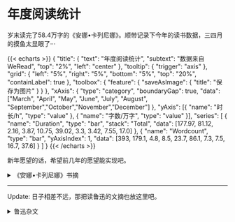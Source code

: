 # 年度阅读统计



<!--more-->


岁末读完了58.4万字的《安娜•卡列尼娜》。顺带记录下今年的读书数据，三四月的摸鱼太显眼了···


{{< echarts >}}
{
    "title": {
    "text": "年度阅读统计",
    "subtext": "数据来自WeRead",
    "top": "2%",
    "left": "center"
  },
  "tooltip": {
    "trigger": "axis"
  },
  "grid": {
    "left": "5%",
    "right": "5%",
    "bottom": "5%",
    "top": "20%",
    "containLabel": true
  },
  "toolbox": {
    "feature": {
      "saveAsImage": {
        "title": "保存为图片"
      }
    }
  },
  "xAxis": {
    "type": "category",
    "boundaryGap": true,
    "data": ["March", "April", "May", "June", "July", "August", "September","October","November","December"]
  },
  "yAxis": [{
            "name": "时长/h",
            "type": "value"
        }, {
            "name": "字数/万字",
            "type": "value"
        }],
  "series": [
    {
      "name": "Duration",
      "type": "bar",
      "stack": "Total",
      "data": [177.97, 81.12, 2.16, 3.87, 10.75, 39.02, 3.3, 3.42, 7.55, 17.0]
    },
    {
      "name": "Wordcount",
      "type": "bar",
      "yAxisIndex": 1,
      "data": [393, 179.1, 4.8, 8.5, 23.7, 86.1, 7.3, 7.5, 16.7, 37.6]
    }
  ]
}
{{< /echarts >}}

新年愿望的话，希望前几年的愿望能实现吧。


<details>
<summary>《安娜•卡列尼娜》书摘</summary>

#### 第1章 译者导读

直到晚年，托尔斯泰还对高尔基说：“少数人需要一个上帝，因为他们除了上帝以外什么东西都有了；多数人也需要一个上帝，因为他们什么东西都没有。”

#### 第3章

现在他不再爱她了，这一层他并不后悔。他后悔的是没有把那件事瞒过妻子。

他甚至认为，她已经年老色衰，失去风姿，毫无魅力，纯粹成了个贤妻良母，理应对他宽宏大量，不计较什么。谁知正好相反。

奥勃朗斯基订阅的是一张自由主义的报纸——不是极端自由主义，而是多数人赞成的那种自由主义。说实话，他对科学、艺术、政治都不感兴趣，但却始终支持大多数人和他们的报纸对各种问题的观点，而且只有当大多数人改变观点时，他才改变观点，或者说得更确切些，不是他改变了观点，而是观点本身在他头脑里不知不觉地起了变化。

由于进出上流社会，再加上成年人思想活跃，他需要有政治观点，就像需要帽子一样。至于他选中自由派，而不像他周围许多人那样信奉保守派，那并不是因为他觉得自由主义比保守主义更有道理，而是因为自由主义更适合他的生活。

#### 第4章

“可见她还是爱我的孩子的，”他注意到孩子哭时她脸色的变化，心里想，“她爱我的孩子，又怎么能恨我呢？”

#### 第5章

不过他们也像一般行业不同的朋友那样，对对方的工作，口头上也会谈论并表示赞成，心底里却总是鄙薄的。他们各人都以为自己所过的是唯一正确的生活，而别人却在虚度年华。

#### 第9章

那种恋爱是不会有什么悲剧的。‘多谢您使我得到了满足，再见！’……这就是全部悲剧。

公爵夫人笑的是，这个可怜的孩子一定以为她自己此刻所想的事是多么重大，多么意义深远。

#### 第10章

有些人一遇到一个在某方面幸运的情敌，就立刻抹煞他的一切优点，只看到他身上的缺点；但有些人正好相反，他们最希望在这幸运的情敌身上发现胜过自己的地方，并且忍住揪心的剧痛，一味找寻对方的长处。

#### 第11章

他不知道他对待吉娣的这种行为有一个特殊的叫法，叫作“不想结婚而勾引姑娘”，而这种行为正是像他那样的翩翩少年所常犯的罪孽。

#### 第13章

“嘿！您现在的年华真太宝贵了，”安娜继续说，“我清清楚楚地记得，那好比弥漫在瑞士群山中的蔚蓝色雾霭。这种蔚蓝色雾霭笼罩着童年即将结束时那个幸福年代的一切，过了这快乐幸福的阶段，路就越来越窄了，踏上这段道路真叫人又惊又喜，尽管它看来还是光明美好的……谁不是这条路上的过来人哪！”

#### 第15章

虽然她的模样好像一只蝴蝶在草丛中被缠住，正准备展开彩虹般的翅膀飞走，她的心却被可怕的绝望刺痛了。 

而在伏伦斯基一向都很泰然自若的脸上，她看到了那种使她惊奇的困惑和顺从的表情，就像一条伶俐的狗做了错事一样。 

列文想起，当尼古拉笃信上帝，坚持斋戒，常做礼拜，过修士生活的时候，当他求助于宗教来抑制他的情欲的时候，谁也没有鼓励他，大家还要嘲笑他，包括他列文在内。大家取笑他，叫他挪亚[22]，叫他修士，可是后来他变得放荡了，谁也不帮助他，大家都怀着恐惧和嫌恶的心情回避他。

#### 第16章

他决定从此以后不再幻想结婚会给他带来什么特殊幸福，因此也就不再蔑视现在的生活。

书房被端进来的蜡烛照亮了。一件件熟识的东西都呈现在眼前：鹿角，书架，烟囱早就需要修理的壁炉，壁炉上面的镜子，父亲坐惯的那张沙发，大桌子，桌子上摆着的那本打开的书，破烟灰碟，一本有他的字迹的本子。他看到这一切，对刚才路上所构思的新生活是否能实现，刹那间产生了怀疑。这一切生活陈迹仿佛抓住了他，对他说：“不行，你躲不开我们，你也不可能变成另一种样子，你将同以前一样：老是怀疑，永远对自己不满，徒劳无功地试图改革，堕落，永远期待不可能到手的幸福。”

#### 第18章

但她明白，这片刻的谈话使他们可怕地接近了。这使她感到害怕，也使她觉得幸福。

儿子也像丈夫一样，在安娜心里引起一种近乎扫兴的感觉。她在想象中把他看得比实际上更好。但她不得不回到现实中来欣赏他的本来面目。

#### 第19章

但很快就像两脚伸进一双旧拖鞋那样，又回到原来那个轻松愉快的世界里了。 

#### 第21章

眼泪就像一种必不可少的润滑剂，少了它，姐妹俩谈心的机器就不能顺利运转。哭过一场之后，姐妹俩谈的已不是她们的心事，而是别的事，她们也互相谅解了。吉娣明白，她在气头上说的关于丈夫变心和委屈的话，深深地刺痛了可怜的姐姐的心，但姐姐原谅了她。陶丽呢，也弄明白了一切她想知道的事；她明确了她猜得对，吉娣的悲伤，无可慰藉的悲伤，就在于列文向她求婚，她拒绝了他，而伏伦斯基却欺骗了她，如今她准备去爱列文，恨伏伦斯基。这些话吉娣一句也没有说出来，她只谈了她的心情。 

#### 第22章

谁也不满足于自己的财富，可谁都满足于自己的智慧。

“谁坚持这种作风，谁准要倒霉。我知道幸福的婚姻都是建立在理性上面的。”“是的，不过建立在理性上的婚姻的幸福，一旦遇到原来被克制的热情爆发，就会烟消云散了。”伏伦斯基说。“不过，我们所谓建立在理性上的婚姻，是指双方都不再放荡了。这就像猩红热一样，要害过一次才能免疫。”“那么，恋爱跟牛痘一样，也可以搞人工接种啰？”

#### 第23章

他现在的感受就像一个人正平静地走在一座横跨深渊的桥上，忽然发现桥断了，下面是万丈深渊。这深渊就是生活本身，而桥则是卡列宁所过的那种脱离实际的生活。他第一次想到他妻子可能爱上别人，不禁大吃一惊。 

一想到她可以而且应该有她自己的独立生活，他害怕极了，连忙把这种思想驱除掉。这也就是他所害怕正视的深渊。在思想感情上替别人设身处地着想，这对卡列宁来说是一种不习惯的精神活动。他认为这种精神活动是一种有害的危险的胡思乱想。“最糟糕的是，”他想，“正当我的事业快要成功（他想到他刚提出的计划），特别需要安静和精力的时候，这种无聊的烦恼竟落到了我的身上。怎么办呢？我可不是那种一遇到麻烦和变动就没有勇气去正视的人。”“我要考虑一下，加以解决，把它抛开。”他大声说。“她的感情，她心里曾经产生和可能产生什么念头，不关我的事。这是她的良心问题，属于宗教的范畴。”他自言自语，估摸着新出现的局面可以归结为什么性质的问题，聊以自慰。

#### 第24章

她睁着眼睛，一动不动地躺了好一阵。她觉得简直可以在黑暗中看见自己眼睛的光芒。

她觉得自己罪孽深重，除了低首下心，请求饶恕，没有别的办法。如今在她的生活中，除了他以外没有别的人，因此她只能向他要求饶恕。她望着他，深痛地感到屈辱，什么话也说不出来。他呢，觉得自己好像一名凶手，面对着一具被他夺去生命的尸体。这被夺去生命的尸体就是他们的爱情，他们初期的爱情。一想到为了达到这个目的而付出羞愧难当的代价，她心里不由得感到又可怕，又可憎。她这种精神上一丝不挂的羞愧感，也传染给了他。然而，不管凶手面对着尸体是多么魂飞魄散，他还是得把这尸体切成碎块，掩蔽起来，还是得享用凶手通过谋杀所获得的东西。

#### 第29章

这是他近来常常感觉到的。只要这孩子在场，伏伦斯基和安娜就会像航海者那样，从罗盘上发现他们高速航行的方向远离正确的航线，但又没有力量刹车，因此一分钟比一分钟更偏离方向，但要自己承认误入歧途，那就等于承认毁灭。

#### 第31章

“你不愿向我坦白，”他仿佛在心里这么对她说，“这样对你更糟。如今即使你来求我，我也不愿对你说心里话，这样对你更糟！”他在心里说，好像一个人想去救火，但花了很大力气，却没有救成，因而大为恼怒地说：“那就让你去烧吧！烧个干净吧！”

#### 第32章

在和妻子一起度过的八年幸福生活中，看到别人不贞的妻子和受骗的丈夫，卡列宁不知多少次对自己说：“这叫人怎么容忍哪？为什么不结束这种可耻的局面？”可是现在，当灾难落到他自己头上的时候，他不仅不考虑怎样结束这种局面，甚至根本不愿意正视它，因为这件事实在太可怕，太不体面了。

#### 第33章

谢尔巴茨基一家去疗养的那个德国小温泉，也像一切有人群聚集的地方那样，照例可以看到一种可以说是社会的结晶现象。在那里，每个社会成员都被安排在一定的位置。正如一滴水遇到严寒会变成雪花那样，每个人一来到温泉，就会被安排到一定的位置。

#### 第37章

吉娣同华仑加和解了。自从父亲回来以后，吉娣觉得整个世界都变了。她不放弃她所学到的一切，但明白她想照她的愿望生活，那只是自我欺骗。她仿佛猛醒过来，觉得要不装假，不说假话，维持她理想的精神境界，那是多么困难哪。她感觉到，她所生活的世界充满悲伤、疾病和垂死的人，又是多么叫人难堪。她为了爱这个世界而做的努力，确实使她很痛苦。

#### 第38章

虽然他同他们一起劳动时，对他们的力气、温顺和公正感到钦佩，但当共同的事业需要其他品德时，他又会对他们的粗心、疏懒、酗酒和撒谎感到恼火。要是有人问列文爱不爱老百姓，他一定不知道该怎样回答。他对老百姓也像对其他一切人那样，又爱又不爱。

#### 第41章

奥勃朗斯基也同一切变心的丈夫一样，特别关心妻子生活上的舒适，亲自察看房子，做了他认为必要的安排。

不过，虽然常常担心孩子们生病，有的孩子真的病了，有的孩子爱发脾气，这些都使做母亲的十分苦恼，然而孩子们如今也都开始以微小的快乐来补偿她的苦难了。这种快乐是那么微小，就像沙里的金子一样。在她不愉快的时刻，她只看到苦难，只看到沙子；但在心情愉快的时刻，她却只看到快乐，只看到金子。 

#### 第43章

上帝赐与光阴，上帝赐与力量。光阴和力量又都贡献给劳动，劳动本身就是奖赏。可是为谁去劳动？劳动会产生什么果实？这些事都无足轻重，微不足道。 

他的感觉就像拔掉一只痛了很久的蛀牙，在经受了可怕的痛楚以后，仿佛从牙床上拔掉一样比脑袋还大的东西，他忽然发觉那长期妨碍他生活并且支配他全部注意力的东西不再存在。他又可以照旧生活，思索和关心牙齿以外的事情了。这样的幸福他简直无法相信。

#### 第44章

作了这个决定以后，为了证实它的正确，卡列宁想出一个重要理由。“只有按照这个决定办，才符合宗教教义。”他对自己说。“只有按照这个决定办，我才没有抛弃犯罪的妻子，并且给她以悔改的机会，甚至——不管这在我是多么痛苦——贡献我的一份力量来使她悔改并挽救她。”虽然卡列宁明明知道，他不可能在道德上影响妻子，一切促使她悔改的企图，除了虚伪以外，不会有什么结果；虽然他经历了痛苦的时刻，却从来没有想到从宗教中去寻找指导。

#### 第46章

他们不知道，八年来他窒息了我的生命，窒息了我身上一切有生气的东西，他从来没有想到我是一个需要爱情生活的女人。他们不知道，他时时刻刻都在侮辱我，自己还扬扬得意。难道我没有尽力，尽我所有的力量，去找寻生活的意义吗？难道我没有尽力爱过他吗？当我没有办法爱他时，难道我没有尽力爱过儿子吗？可是后来我明白了，我不能再欺骗自己，我是一个活人，我没有罪，上帝把我造成这样一个人，我需要恋爱，我需要生活。现在怎么样呢？要是他把我杀了，要是他把他杀了，我都可以忍受，我都可以原谅，可是不，他……

他知道这样生活下去，除了谎言和欺骗之外，不会有别的结果；可是他要继续折磨我。我知道他，知道他在谎言里生活得很不错，可以说是如鱼得水，优游自在。不，我不让他这样优游自在，我要冲破他这张想束缚我手脚的谎言的罗网。该怎样就怎样吧！不论什么总比谎言和欺骗好！

她觉得不论怎样努力，她都不能使自己变得坚强些。她永远得不到恋爱的自由，却从此要成为一个有罪的妻子，时刻提心吊胆，唯恐自己的罪行被揭露，让人家看到她为了同一个无法跟她共同生活的独立不羁的陌生男人发生可耻关系而欺骗丈夫。

#### 第47章

凡是碰到个人私事繁杂琐碎的人，总以为只有他才会遇到这种繁杂琐碎和难以处理的麻烦事，根本没想到别人的私事也是如此。

伏伦斯基的生活特别幸福，因为他有一套原则，明确规定什么事该做，什么事不该做。这套原则包括的范围虽然有限，却是不容怀疑的。伏伦斯基从不越出这个范围，遇到他该做的事，他从来不犹豫不决。这套原则明确规定：欠职业赌棍的赌债必须还清，但欠裁缝的工钱可以不付；对男人不能撒谎，但对女人可以瞎说；不可以欺骗人家，但可以欺骗丈夫；不能饶恕人家的侮辱，但可以侮辱人家，等等。这种规则也许是不合理的，不正确的，但它们是不容怀疑的。伏伦斯基遵守这些原则，感到心安理得，可以在人前昂首阔步。

#### 第48章

正像谁说过的那样，你只要了解一个你所爱的妻子，你就比认识几千个女人更了解女人。

#### 第50章

列文躺在草堆上过的一夜，并不是虚度的。他经营的农业使他产生反感，已经引不起他丝毫的兴致了。尽管是丰收的年景，但像今年这样遇到这么多挫折，他同农民之间发生这么多争执，那是从来没有过的，至少他觉得从来没有过。发生这些挫折和争执的原因，现在他完全明白了。他在工作中所尝到的乐趣，他通过劳动同农民的接近，他对他们、对他们生活的羡慕，他想过那种生活的愿望——这种愿望那天夜里对他已经不是梦想，而是计划，实行这个计划的详细办法他都考虑过了——这一切都大大改变了他对自己所经营的农业的看法，使他再也没有原来那样的兴致了。而且，他也不能不看到作为这个事业的基础的他同劳动者之间的不愉快关系。一群像巴瓦一样的良种母牛，全部耕过的肥沃土地，九块用灌木围住的平坦耕地，九十亩施过基肥的田地，几架条播机，等等——这一切都很优越，如果这些活是他自己或者他和同情他的人一起干的。可是现在他清楚地看到（他正在写一部有关农业的书，说明农业的主要因素是劳动者，这对他是很有帮助的），他所经营的农业只是一场他同劳动者之间的残酷而顽强的斗争，在这场斗争中，一方面，他那方面，自始至终要求努力把农活做得尽善尽美，而另外那方面，则是一切听其自然。在这场斗争中他还看到，他这方面是竭尽努力，而那一方面却是毫不出力，甚至毫无要求，结果工作做得对谁都没有好处，只白白糟蹋了很好的农具、很好的牲口和土地。最糟糕的是，不仅完全浪费了花在这方面的精力，而且现在，当他明白了这工作的意义以后，他不能不感觉到，他花费这些精力的目的也是毫无价值的。说实在的，他们之间在斗些什么呢？他竭力争取每一个小钱（他不得不争取，因为只要稍稍放松，他就没有足够的钱来偿付劳动者的工资），他们却坚持工作要轻松愉快，也就是像他们所习惯的那样。从他的利益出发，每个劳动者应该尽量多干活，应该经常留心，不要损坏播种机、马拉耙、打谷机，应该经常想到他在干什么；可是劳动者却希望工作尽可能轻松愉快些，多休息休息，尤其要紧的是要无忧无虑，不动脑筋。今年夏天，列文到处看到这样的情景。他挑定了长满野草和艾蒿的坏田，叫人在那里割苜蓿做干草，可他们总是割那些留种的好苜蓿田，借口是管家叫他们割的，还安慰他说，干草一定很出色，但他知道，他们这样做只是由于这些田割起来省力些。他派了一架翻草机去翻草，可是没有翻动几排草就坏了，因为农民坐在驭座上，看着巨大的机翼在头上挥动，觉得气闷，没有管好。他们对他说：“老爷，您不用操心，婆娘们马上就会把它翻好的。”几架犁都损坏不能用了，因为农民在掉头的时候，根本没有想到要把犁头升起来。这样既折磨马匹，又毁坏田地，可是他们还叫列文不用担心。马随意闯进小麦田，因为没有一个农民愿意当守夜人。农民们违反列文的吩咐，还是轮流值夜，结果凡卡在白天干了一天活以后，在值夜时睡着了。他表示悔恨说：“随您怎么处分好了。”三头最好的小牛胀死了，因为把它们放到再生的苜蓿田里，又不给它们水喝。他们还怎么也不相信，小牛是吃苜蓿吃得太多胀死的，还说什么有个邻居三天之内就倒毙了一百十二头牲口。这种种事故的发生，并非因为有谁对列文或者他的农场怀恨在心；正好相反，他知道大家都很爱戴他，认为他这个老爷没有架子（这是最高的颂扬）。至于所以发生这样的事故，只因为他们希望干活轻松愉快，无忧无虑。他的利益，他们不但不关心，不理解，而且肯定同他们最公正的利益相对立。列文早就不满于自己对待农业的态度。他看到他的小船漏水，但他并没有去找寻漏洞，也许是故意欺骗自己吧。如今他不能再欺骗自己了。他所经营的农业，不仅不能吸引他，而且使他觉得厌恶。他再也干不下去了。

“我不能因为她不能成为她所爱的男人的妻子，就要求她做我的妻子。”他自言自语。这种想法使他对她变得冷淡和充满敌意了。“如今我同她说话不能不带责备的语气，看见她不能没有气，她也只会更加恨我，这是一定的。再说，在陶丽对我说了这番话以后，我怎么能再上她们家去呢？难道我能装作不知道她告诉我的情况吗？我去就要装得宽宏大量，原谅她，饶恕她。我要在她面前扮演一个饶恕她、把爱情恩赐给她的角色！陶丽为什么要对我说这番话呢？我要是在无意中看见她，一切就很自然，可是现在已经办不到了，办不到了！”

#### 第51章

嗯，就像米哈伊尔·彼得罗维奇那么办嘛，或者收成对分，或者租给农民；这样办是行的，可就是毁了国家的总财富。我的土地用农奴劳动可以收种子的九倍，可是用对分制只能收三倍。解放农奴把俄国给毁了！

#### 第52章

列文明白，他是无法找到这个人的生活同思想之间的联系的。他的议论会得出什么结论，他显然毫不在乎，他只要议论议论就行了。当他的议论不能自圆其说时，他就不高兴了。他不喜欢出现这样的局面，总是竭力避免，把话题引到别的有趣的事情上去。

#### 第55章

当时他认为自己没有得到幸福，但幸福在前头；现在呢，他觉得最幸福的日子已经过去了。她已经完全不像他最初看见她时那样诱人了。

他望着她，好像望着一朵摘下已久的凋谢的花，他很难看出它的美——当初他就是为了它的美把它摘下来，而因此也把它毁了的。他觉得那时他的爱情强烈得多，但只要他横下一条心，还是可以把这种感情从心里压下去的；现在呢，他觉得他对她并不那么爱了，但他知道，他同她的关系却是再也割不断了。

#### 第59章

吉娣的话似乎没有什么特别的地方，但对他来说，她的每个声音，她的嘴唇、眼睛和手的每个动作，都具有多少不可言喻的意义呀！这里有求饶，有信任，有柔情，羞怯而深切的柔情，有许诺，有希望，有对他的爱情——那种他不能不相信，并且使他幸福得喘不过气来的爱情。

“就算妇女作为少数例外可以担任这些职务，我认为您用‘权利’这个字眼也是不恰当的。还不如说‘义务’来得好。谁都能同意，担任陪审员、地方自治会议员、电报局职员的工作，我们觉得是尽一种义务。因此，说得恰当些，妇女是在寻求义务，而且完全是合法的。她们想协助男子共同劳动，这种愿望我们是不能不同情的。”

#### 第60章

“爱那些恨您的人……”陶丽怯生生地说。 
    卡列宁哼地冷笑了一声。这话他早就知道了，但不适用于他现在的处境。 
    “爱那些恨您的人，却不能爱您所恨的人。我打扰了您，请原谅，各人有各人说不完的苦恼！”

#### 第64章

他照例神气活现地扬起眉毛说，但立刻想到，不论他说什么话，就他的处境来说都是不可能神气的。这一点，他从培特西听了他最后一句话以后脸上露出的那种抑制着的嘲弄的奸笑里看出来了。 

#### 第65章

他在世人眼中的难堪处境，妻子对他的憎恨，以及那种神秘的暴力——它违反他的心意，支配他的生活，强迫他服从它的意志并使他改变对妻子的态度——这一切从来没有像现在这样清楚地呈现在他的眼前。他分明看到，整个社会和妻子对他都有所求，但他不明白所求的究竟是什么。

你也许不相信，我明明知道他是一个不多见的正派人，我抵不上他的一个小指头，可我还是恨他。我恨就恨他的宽宏大量。

#### 第66章

同意离婚，给她自由，他认为这就是剥夺成为他生活最后依恋的他心爱的孩子，同时也是剥夺她走正路的最后依据，使她彻底毁灭。他知道，要是她离了婚，她将同伏伦斯基结合，这种结合是非法的，犯罪的，因为照教会规矩，这样的女人当丈夫在世的时候是不能再结婚的。“要是她同他结合，过了一两年不是他把她抛弃，就是她同别的男人搞上关系。”卡列宁想。“我要是同意这种非法的离婚，我将成为促使她毁灭的罪人。”

等到这事办成功了，他将问问妻子和好朋友：“我同皇帝有什么差别？皇帝调动军队，谁也没有好处；可是我拆散夫妻，三人皆大欢喜……[71]或者说：我同皇帝有什么相同的地方？到那时……我会想出更妙的话来。”他笑嘻嘻地自言自语着。 

我们的爱情，要是还能更强烈些，就因为其中有些可怕的地方。

#### 第67章

吉娣知道列文在乡下有他心爱的事业。他知道她不仅不理解这事业，而且不想去理解。但这并不影响她认为这事业是很重要的。

列文对宗教的态度也像多数同时代人一样摇摆不定。他不信教，但也不能肯定这一切都是荒谬的。因此，他既不能相信他所做的事的意义，也不能像例行公事那样淡然处之。在这领圣餐的全部时间里，他因为做着他自己也不理解的事，做着如他内心所提示的虚伪不好的事而感到羞耻和不安。 

现在呢，他的一半才能都用来欺骗自己，另外一半为这种欺骗进行辩解。

#### 第68章

吉娣不仅使他相信她爱他，甚至解答了他的问题：她为什么爱他。她告诉他，她爱他是因为完全了解他，因为她知道他喜爱什么，因为他所喜爱的一切都是好的。

#### 第70章

事实上，伏伦斯基认为有“通情达理”看法的人并没有什么看法，他们只是像一般有教养的人对付从四面八方包围生活的复杂难解的问题那样，抱着彬彬有礼的态度，避免做任何暗示和提出不愉快的问题罢了。他们装出完全理解这种局面的神情，承认它，甚至赞成它，但认为解释这一切是不得体的，多余的。

回想到她对丈夫所犯的罪过，她产生了一种嫌恶的感觉，好像一个将要灭顶的人甩掉一个抱住他的人一样。那个人就这样淹死了。这样做当然是卑鄙的，但却是她唯一获救的办法。

人们往往把欲望的满足看成幸福。

#### 第73章

尽管列文自以为对家庭生活持有最正确的观点，但他也像一切男人那样，不知不觉把家庭生活纯粹看作爱情的享受，不应遇到任何阻碍，也不该受任何琐事的干扰。他认为他应该专心做他的工作，工作以后在爱情的幸福中得到休息。她应当被宠爱，此外再不能有别的要求了。

他明白了她不仅同他十分亲近，而且明白了他们两人之间的界线现在已分不清了。这一层，他是从刹那间出现的双重心理中懂得的。他先是很生气，但立刻又觉得他不能生她的气，因为她同他是两位一体，不能分成你我的。他最初一刹那的感觉就像一个人背后突然受到一记沉重的打击，但等到他怒气冲冲地回过身去，想找到仇人报复，却发现原来是他自己无意中打了自己一下，他不好对谁生气，只得默默地忍受疼痛，自己安慰自己。 

不过，要一个心怀不满的人不责怪别人，特别是最亲近的人，那是困难的。

#### 第74章

不等她说完话，他的脸上就现出垂死的人羡慕健康的人那种严厉责难的神色。 

#### 第75章

像列文这一类人可以对死的问题发表许多高论，但其实一无所知，因为他们害怕死，看到临死的人就束手无策。

#### 第76章

那天夜里，病人唤弟弟来准备同生命告别，因而在大家心里引起的死的感觉，现在被破坏了。大家知道，他很快就要死了，他已经死去一半了。大家只有一个希望——但愿他快点死，可是又都隐瞒着这种念头，给他服药，替他找药找医生，欺骗他，也欺骗自己，并且相互欺骗。这一切都是虚伪，都是侮辱人格、亵渎神明的可恶的虚伪。列文出于他的本性和比谁都热爱垂死的哥哥，特别强烈地感觉到这种虚伪。 

他知道就是因为这一层，就是因为他心碎肠断，人家才对他这样冷酷无情。他觉得大家在毁灭他，就像群狗咬死一只受尽折磨、痛得汪汪直叫的狗那样。

#### 第77章

但是卡列宁不能不这样想，他在他屈辱的处境中不能没有一个崇高的、哪怕是假想的立足点，使他这个被人人鄙视的人也可以鄙视别人，因此他就死抱住这个虚假的救星，把它当作真正的救星。 

#### 第78章

但是在这暂时的无足轻重的生活里，他认为他犯了一些无足轻重的错误，这使他很痛苦，仿佛连他所信仰的永恒的得救都不存在了。

#### 第79章

谢辽查觉得，父亲对他说话，总是像对一个凭空想象出来、只有书本里才有的孩子说话，完全不像对他谢辽查说话。谢辽查也总是竭力装得像书本里那样的孩子。 

他现在九岁，还是个孩子，但他知道自己的心灵，他爱护它，就像眼皮保护眼珠一样。没有爱的钥匙，他就不让任何人闯进他的心灵。

#### 第80章

她知道，虽然他是造成她不幸的主要原因，她同儿子见面这件事在他看来却是最无足轻重的。她知道，他决不会理解她的痛苦有多深；她知道，一提到这件事，他那种冷淡的语气就会惹得她恨他。这一点恰恰是她觉得天下最可怕的事

#### 第82章

但现在他欣赏她的美，同以前完全不一样。现在他对她的感情没有丝毫神秘的成分，因此虽然她的美比以前更使他倾倒，却使他感到不愉快。

“我恨你的冷静。你不应该使我落到这个地步。要是你爱我的话……”“安娜！这事同我爱你有什么相干……”“啊，要是你爱我像我爱你一样，要是你像我一样痛苦……”她带着恐惧的神色凝视着他说。他可怜她，但还有点恼恨。他向她保证永远爱她，因为看到现在只有这一点才能安慰她，他嘴里没有再责备她什么，但心里还在怪她。

#### 第83章

列文虽然喜欢这些亲友，但眼看他列文的小天地和生活秩序受到他所谓“谢尔巴茨基因素”的冲击，不免有点遗憾。今年夏天，他这方面的亲戚到他家来做客的只有一个柯兹尼雪夫，况且柯兹尼雪夫也不完全是列文家的人，他有他柯兹尼雪夫的特殊气质，因此在家里列文精神就完全湮没了。

#### 第84章

不论他回想多少认识的妇女和姑娘，也想不起哪一个具备他冷静思考后认为做他妻子应具备的全部优点。她具有少女的娇媚和魅力，却不是个不解事的孩子。她像一个成熟的女人自觉地爱一个男人那样爱他。这是一。其次，她不但一点也不俗气，而且显然很厌恶上流社会，但又懂得人情世故，还具备一个有教养的女人的优雅风度。缺乏这样的风度，柯兹尼雪夫认为是无法考虑做他终身伴侣的。再次，她的宗教信仰是虔诚的，但并不是像吉娣那样孩子式的懵懵懂懂的虔诚和善良，她的生活是建立在宗教信仰的基础上的。甚至在一些细节上，柯兹尼雪夫都觉得她是个理想的妻子：她贫穷而孤独，这样她就不会把一大堆亲戚和他们的影响带到夫家来，就像他看到的吉娣那样，而是处处依靠丈夫，感激丈夫，这也是他一贯对未来的家庭生活的希望。

#### 第86章

他的妒忌起初使她生气。她觉得难过的是，连这样极其纯洁的交际的快乐他都不许她享受。不过，现在她不仅情愿牺牲这种小事，而且情愿牺牲一切，只要能使他放心，能使他摆脱痛苦。 

#### 第91章

我觉得要喜欢一个人，就该喜欢他这个实在的人，而不是喜欢凭空想象中的人。

#### 第95章

打球的时候，陶丽有点不高兴。她不喜欢维斯洛夫斯基同安娜打球时连续不断的戏谑，也不喜欢孩子们不在时成年人玩孩子游戏的那种别扭劲儿。不过，为了不扫别人的兴，消磨消磨时间，她休息了一会儿，又参加打球，并且装出兴致勃勃的样子。这一天她老是觉得，好像在跟一批比她高明的演员同台演出，她的拙劣演技把整台好戏都糟蹋了。

“怎么会在不存在的人面前觉得罪过呢？”她想。她心里突然产生一个问题：如果她的爱儿格里沙根本不存在，那还谈得上什么对他好不好呢？她觉得这问题实在太荒唐、太怪诞了，就摇摇头，想把这叫人头晕目眩的狂想驱除掉。 

#### 第96章

总之，我什么都可以为她牺牲，就是不能牺牲我男子汉的独立性。

#### 第99章

选举是这么欢欣愉快，而逼得他非回去不可的爱情却又是那么沉重难受，这两者竟形成这么强烈的对照，伏伦斯基不禁感到惊讶。可是不能不回去。于是他就搭下一班火车连夜赶回家。

#### 第100章

尽管她相信他对她开始冷淡了，她还是毫无办法，说什么也不能改变同他的关系。她还是像以前那样，只能用爱情和姿色来笼络他。

#### 第105章

“请您转告尊夫人，我仍旧喜爱她。要是她不能饶恕我现在的处境，那就希望她永远不要饶恕我。要饶恕，就得经历我经历过的这种生活，但愿上帝保佑她别受这个罪。”

她听见伏伦斯基急促的打铃声，慌忙擦去眼泪，不仅擦去眼泪，而且坐到灯下，翻开一本书，装出若无其事的样子。要让他明白，他没有如期回来，她很不满意，但只是不满意罢了，决不能让他看出她很伤心，看出她这种自爱自怜的心情。她可以自爱自怜，却不能叫他来怜爱她。

#### 第106章

她忽然想到使她获得胜利的那句话：“我是多么悲观绝望，我真害怕我自己。”——她懂得这种武器是危险的，下次不能再用了。她觉得除了使他们结合在一起的爱情，他们之间还出现了敌对的魔鬼，她无法把它从他身上赶走，更不能把它从自己心里驱除。

#### 第107章

以前，要是有人对列文说，吉娣死了，他也同她一起死了，他们的孩子都是天使，上帝就在他们面前，他是不会感到丝毫惊讶的。现在呢，他回到了现实世界，好容易才明白她平安无事，而那个拼命啼哭的小东西就是他的儿子。吉娣活着，痛苦过去了，他感到无比幸福。这一点他是明白的，并因此感到幸福。可是那孩子呢？他从哪里来？来干什么？他是谁？这一点他怎么也无法理解，并且感到很别扭。他总觉得这是一种不必要的多余的东西，弄不懂究竟是怎么一回事。

#### 第114章

“我在爱情上越来越热烈，越来越自私，他却越来越冷淡，这就是我们分手的原因。”她继续想。“真是无可奈何。我把一切都寄托在他身上，我要求他也更多地为我献身。他却越来越疏远我。我们结合前心心相印，难舍难分；结合后却分道扬镳，各奔西东。这种局面又无法改变。他说我无缘无故吃醋，我自己也说我无缘无故吃醋，但这不是事实。我不是吃醋，而是感到不满足。可是……”突然一个念头涌上心来，她激动得张开了嘴，在马车上挪动了一下身子。“我真不该那么死心塌地做他的情妇，可我又没有办法，我克制不了自己。我对他的热情使他反感，他却弄得我生气，但是又毫无办法。难道我不知道他不会欺骗我，他对索罗金娜没有意思，他不爱吉娣，他不会对我变心吗？这一切我全知道，但我并不因此觉得轻松。要是他并不爱我，只是出于责任心才对我曲意温存，却没有我所渴望的爱情，那就比仇恨更坏一千倍！这简直是地狱！事情就是这样。他早就不爱我了。爱情一结束，仇恨就开始……”

#### 第117章

当他在精神、意志、自由、本质这些含义不清的名词上兜圈子，存心落入哲学家或者他自己所设下的文字陷阱时，他似乎有所领悟。但只要抛弃人为的思想，从现实生活出发，回到他一向感到满意的习惯的思路上来，这种空中楼阁立刻就像纸屋一样崩塌了。十分清楚，这种空中楼阁就是用颠来倒去的名词术语砌成的，除了理智以外，完全脱离生活中的重大事物。

#### 第121章

“不，不用对她说了，”当她走到他前面时，他想，“这是一个秘密，只我一个人需要，重大而无法用语言来表达。”“这种新的感情并没有使我发生什么变化，并没使我感到幸福，并不像我梦想的那样大彻大悟，而是像我对儿子的感情那样。也没有什么意想不到的地方，是信仰或者不是信仰——我不知道究竟是什么，但这种感情却不知不觉痛苦地出现在我身上，并且牢固地扎根在我心里。”“我依旧会对车夫伊凡发脾气，依旧会同人争吵，依旧会不得体地发表意见，依旧会在我心灵最奥秘的地方同别人隔着一道鸿沟，甚至同我的妻子也不例外，依旧会因自己的恐惧而责备她，并因此感到后悔，我的智慧依旧无法理解，我为什么要祷告，但我依旧会祷告——不过，现在我的生活，我的整个生活，不管遇到什么情况，每分钟不但不会像以前那样空虚，而且我有权使生活具有明确的善的含义！”


</details>

---

Update: 日子相差不远，那把读鲁迅的文摘也放这里吧。

<details>
<summary>鲁迅杂文</summary>

### 我们现在怎样做父亲
中国相传的成法，谬误很多：一种是锢闭，以为可以与社会隔离，不受影响，一种是教给他恶本领，以为如此才能在社会中生活。

中国觉醒的人，为想随顺长者解放幼者，便须一面清结旧帐，一面开辟新路。就是开首所说的“自己背着因袭的重担，肩住了黑暗的闸门，放他们到宽阔光明的地方去；此后幸福的度日，合理的做人。”这是一件极伟大的要紧的事，也是一件极困苦艰难的事。

### 我之节烈观

社会上多数古人模模糊糊传下来的道理，实在无理可讲；能用历史和数目的力量，挤死不合意的人。

### 再论雷峰塔的倒掉

无破坏即无新建设，大致是的；但有破坏却未必即有新建设。

悲剧将人生的有价值的东西毁灭给人看，喜剧将那无价值的撕破给人看。

### 看镜有感

汉唐虽然也有边患，但魄力究竟雄大，人民具有不至于为异族奴隶的自信心，或者竟毫未想到，凡取用外来事物的时候，就如将彼俘来一样，自由驱使，绝不介怀。一到衰弊陵夷之际，神经可就衰弱过敏了，每遇外国东西，便觉得仿佛彼来俘我一样，推拒，惶恐，退缩，逃避，抖成一团，又必想一篇道理来掩饰，而国粹遂成为孱王和孱奴的宝贝。

### 杂忆

因此我常常欣慕现在的青年，虽然生于清末，而大抵长于民国，吐纳共和的空气，该不至于再有什么异族轭下的不平之气，和被压迫民族的合辙之悲罢。果然，连大学教授，也已经不解何以小说要描写下等社会的缘故了，我和现代人要相距一世纪的话，似乎有些确凿。但我也不想湔洗，——虽然很觉得惭惶。

我们自己看看本国的模样，就可知道不会有什么友人的了，岂但没有友人，简直大半都曾经做过仇敌。不过仇甲的时候，向乙等候公论，后来仇乙的时候，又向甲期待同情，所以片段的看起来，倒也似乎并不是全世界都是怨敌。但怨敌总常有一个，因此每一两年，爱国者总要鼓舞一番对于敌人的怨恨与愤怒。这也是现在极普通的事情，此国将与彼国为敌的时候，总得先用了手段，煽起国民的敌忾心来，使他们一同去扦御或攻击。但有一个必要的条件，就是：国民是勇敢的。因为勇敢，这才能勇往直前，肉搏强敌，以报仇雪恨。假使是怯弱的人民，则即使如何鼓舞，也不会有面临强敌的决心；然而引起的愤火却在，仍不能不寻一个发泄的地方，这地方，就是眼见得比他们更弱的人民，无论是同胞或是异族。

### 娜拉走后怎样——一九二三年十二月二十六日在北京女子高等师范学校文艺会讲

自由固不是钱所能买到的，但能够为钱而卖掉。

天下事尽有小作为比大作为更烦难的。譬如现在似的冬天，我们只有这一件棉袄，然而必须救助一个将要冻死的苦人，否则便须坐在菩提树下冥想普度一切人类的方法去。普度一切人类和救活一人，大小实在相去太远了，然而倘叫我挑选，我就立刻到菩提树下去坐着，因为免得脱下唯一的棉袄来冻杀自己。

### 论睁了眼看

中国人的不敢正视各方面，用瞒和骗，造出奇妙的逃路来，而自以为正路。

在事实上，亡国一次，即添加几个殉难的忠臣，后来每不想光复旧物，而只去赞美那几个忠臣；遭劫一次，即造成一群不辱的烈女，事过之后，也每每不思惩凶，自卫，却只顾歌咏那一群烈女。仿佛亡国遭劫的事，反而给中国人发挥“两间正气”的机会，增高价值，即在此一举，应该一任其至，不足忧悲似的。

### 从胡须说到牙齿

虽然有人数我为“无病呻吟”党之一，但我以为自家有病自家知，旁人大概是不很能够明白底细的。倘没有病，谁来呻吟？如果竟要呻吟，那就已经有了呻吟病了，无法可医。

### 灯下漫笔

假如有一种暴力，“将人不当人”，不但不当人，还不及牛马，不算什么东西；待到人们羡慕牛马，发生“乱离人，不及太平犬”的叹息的时候，然后给与他略等于牛马的价格，有如元朝定律，打死别人的奴隶，赔一头牛，则人们便要心悦诚服，恭颂太平的盛世。为什么呢？因为他虽不算人，究竟已等于牛马了。

“天有十日，人有十等。下所以事上，上所以共神也。故王臣公，公臣大夫，大夫臣士，士臣阜，阜臣舆，舆臣隶，隶臣僚，僚臣仆，仆臣台。”（《左传》昭公七年）但是“台”没有臣，不是太苦了么？无须担心的，有比他更卑的妻，更弱的子在。而且其子也很有希望，他日长大，升而为“台”，便又有更卑更弱的妻子，供他驱使了。如此连环，各得其所，有敢非议者，其罪名曰不安分！

### 随感录三十五

我有一位朋友说得好：“要我们保存国粹，也须国粹能保存我们。”

保存我们，的确是第一义。只要问他有无保存我们的力量，不管他是否国粹。

### 随感录三十八

“合群的自大”，“爱国的自大”，是党同伐异，是对少数的天才宣战；——至于对别国文明宣战，却尚在其次。他们自己毫无特别才能，可以夸示于人，所以把这国拿来做个影子；他们把国里的习惯制度抬得很高，赞美的了不得；他们的国粹，既然这样有荣光，他们自然也有荣光了！倘若遇见攻击，他们也不必自去应战，因为这种蹲在影子里张目摇舌的人，数目极多，只须用mob的长技，一阵乱噪，便可制胜。胜了，我是一群中的人，自然也胜了；若败了时，一群中有许多人，未必是我受亏：大凡聚众滋事时，多具这种心理，也就是他们的心理。他们举动，看似猛烈，其实却很卑怯。

### 随感录三十九

那时候，只要从来如此，便是宝贝。即使无名肿毒，倘若生在中国人身上，也便“红肿之处，艳若桃花；溃烂之时，美如乳酪”。国粹所在，妙不可言。

### 随感录六十一 不满

看罢，他们是战胜军国主义的，他们的评论家还是自己责备自己，有许多不满。不满是向上的车轮，能够载着不自满的人类，向人道前进。多有不自满的人的种族，永远前进，永远有希望。多有只知责人不知反省的人的种族，祸哉祸哉！

### 论辩的魂灵

“洋奴会说洋话。你主张读洋书，就是洋奴，人格破产了！受人格破产的洋奴崇拜的洋书，其价值从可知矣！但我读洋文是学校的课程，是政府的功令，反对者，即反对政府也。无父无君之无政府党，人人得而诛之。”“你说中国不好。你是外国人么？为什么不到外国去？可惜外国人看你不起……。”

“你说甲生疮。甲是中国人，你就是说中国人生疮了。既然中国人生疮，你是中国人，就是你也生疮了。你既然也生疮，你就和甲一样。而你只说甲生疮，则竟无自知之明，你的话还有什么价值？倘你没有生疮，是说诳也。卖国贼是说诳的，所以你是卖国贼。我骂卖国贼，所以我是爱国者。爱国者的话是最有价值的，所以我的话是不错的，我的话既然不错，你就是卖国贼无疑了！”

“你自以为是‘人’，我却以为非也。我是畜类，现在我就叫你爹爹。你既然是畜类的爹爹，当然也就是畜类了。”

### 战士和苍蝇

战士战死了的时候，苍蝇们所首先发见的是他的缺点和伤痕，嘬着，营营地叫着，以为得意，以为比死了的战士更英雄。但是战士已经战死了，不再来挥去他们。于是乎苍蝇们即更其营营地叫，自以为倒是不朽的声音，因为它们的完全，远在战士之上。的确的，谁也没有发见过苍蝇们的缺点和创伤。然而，有缺点的战士终竟是战士，完美的苍蝇也终竟不过是苍蝇。

### 忽然想到

世上如果还有真要活下去的人们，就先该敢说，敢笑，敢哭，敢怒，敢骂，敢打，在这可诅咒的地方击退了可诅咒的时代！

### 忽然想到

但足以破灭这运动的持续的危机，在目下就有三样：一是日夜偏注于表面的宣传，鄙弃他事；二是对同类太操切，稍有不合，便呼之为国贼，为洋奴；三是有许多巧人，反利用机会，来猎取自己目前的利益。

### 我的“籍”和“系”

而且我究竟是中国人，读过中国书的，因此也颇知道些处世的妙法。譬如，假使要掉文袋，可以说说“桃红柳绿”，这些事是大家早已公认的，谁也不会说你错。如果论史，就赞几句孔明，骂一通秦桧，这些是非也早经论定，学述一回决没有什么差池；况且秦太师的党羽现已半个无存，也可保毫无危险。至于近事呢，勿谈为佳，否则连你的籍贯也许会使你由可“尊敬”而变为“可惜”的。

我本来也无可尊敬；也不愿受人尊敬，免得不如人意的时候，又被人摔下来。更明白地说罢：我所憎恶的太多了，应该自己也得到憎恶，这才还有点像活在人间

### 补白

譬如问金人有箭，宋有什么？则答道，“有锁子甲”。又问金有四太子，宋有何人？则答道，“有岳少保”。临末问，金人有狼牙棒（打人脑袋的武器），宋有什么？ 却答道，“有天灵盖”！

爱国之士又说，中国人是爱和平的。但我殊不解既爱和平，何以国内连年打仗？或者这话应该修正：中国人对外国人是爱和平的。

我们仔细查察自己，不再说诳的时候应该到来了，一到不再自欺欺人的时候，也就是到了看见希望的萌芽的时候。我不以为自承无力，是比自夸爱和平更其耻辱。

### 这个与那个

#### 一 读经与读史

#### 二 捧与挖

#### 三 最先与最后

#### 四 流产与断种

优胜者固然可敬，但那虽然落后而仍非跑至终点不止的竞技者，和见了这样竞技者而肃然不笑的看客，乃正是中国将来的脊梁。

## 华盖集续编

### 一点比喻

君子若曰：“羊总是羊，不成了一长串顺从地走，还有什么别的法子呢？君不见夫猪乎？拖延着，逃着，喊着，奔突着，终于也还是被捉到非去不可的地方去，那些暴动，不过是空费力气而已矣。”
这是说：虽死也应该如羊，使天下太平，彼此省力。
这计划当然是很妥帖，大可佩服的。然而，君不见夫野猪乎？它以两个牙，使老猎人也不免于退避。这牙，只要猪脱出了牧豕奴所造的猪圈，走入山野，不久就会长出来。

### 送灶日漫笔

三尸神不上天，罪状都放在肚子里；灶君虽上天，满嘴是糖，在玉皇大帝面前含含胡胡地说了一通，又下来了。对于下界的情形，玉皇大帝一点也听不懂，一点也不知道，于是我们今年当然还是一切照旧，天下太平。
我们中国人对于鬼神也有这样的手段。
我们中国人虽然敬信鬼神；却以为鬼神总比人们傻，所以就用了特别的方法来处治他。至于对人，那自然是不同的了，但还是用了特别的方法来处治，只是不肯说；你一说，据说你就是卑视了他了。诚然，自以为看穿了的话，有时也的确反不免于浅薄。

### 谈皇帝

往昔的我家，曾有一个老仆妇，告诉过我她所知道，而且相信的对付皇帝的方法。她说——
“皇帝是很可怕的。他坐在龙位上，一不高兴，就要杀人；不容易对付的。所以吃的东西也不能随便给他吃，倘是不容易办到的，他吃了又要，一时办不到；——譬如他冬天想到瓜，秋天要吃桃子，办不到，他就生气，杀人了。现在是一年到头给他吃波菜，一要就有，毫不为难。但是倘说是波菜，他又要生气的，因为这是便宜货，所以大家对他就不称为波菜，另外起一个名字，叫作‘红嘴绿鹦哥’。”
在我的故乡，是通年有波菜的，根很红，正如鹦哥的嘴一样。
这样的连愚妇人看来，也是呆不可言的皇帝，似乎大可以不要了。然而并不，她以为要有的，而且应该听凭他作威作福。至于用处，仿佛在靠他来镇压比自己更强梁的别人，所以随便杀人，正是非备不可的要件。然而倘使自己遇到，且须侍奉呢？可又觉得有些危险了，因此只好又将他练成傻子，终年耐心地专吃着“红嘴绿鹦哥”。

皇帝一自觉自己的无上威权，这就难办了。既然“普天之下，莫非皇土”，他就胡闹起来，还说是“自我得之，自我失之，我又何恨”哩！于是圣人之徒也只好请他吃“红嘴绿鹦哥”了，这就是所谓“天”。据说天子的行事，是都应该体帖天意，不能胡闹的；而这“天意”也者，又偏只有儒者们知道着。

### 略论中国人的脸

大约人们一遇到不大看惯的东西，总不免以为他古怪。我还记得初看见西洋人的时候，就觉得他脸太白，头发太黄，眼珠太淡，鼻梁太高。虽然不能明明白白地说出理由来，但总而言之：相貌不应该如此。至于对于中国人的脸，是毫无异议；即使有好丑之别，然而都不错的。

### 读书杂谈——七月十六日在广州知用中学讲

听说英国的培那特萧（Bernard Shaw），有过这样意思的话：世间最不行的是读书者。因为他只能看别人的思想艺术，不用自己。这也就是勖本华尔（Schopenhauer）之所谓脑子里给别人跑马。较好的是思索者。因为能用自己的生活力了，但还不免是空想，所以更好的是观察者，他用自己的眼睛去读世间这一部活书。

### 答有恒先生

民众的罚恶之心，并不下于学者和军阀。

### 魏晋风度及文章与药及酒之关系——九月间在广州夏期学术演讲会讲

他在《家诫》中教他的儿子做人要小心，还有一条一条的教训。有一条是说长官处不可常去，亦不可住宿；官长送人们出来时，你不要在后面，因为恐怕将来官长惩办坏人时，你有暗中密告的嫌疑。又有一条是说宴饮时候有人争论，你可立刻走开，免得在旁批评，因为两者之间必有对与不对，不批评则不像样，一批评就总要是甲非乙，不免受一方见怪。还有人要你饮酒，即使不愿饮也不要坚决地推辞，必须和和气气的拿着杯子。我们就此看来，实在觉得很希奇：嵇康是那样高傲的人，而他教子就要他这样庸碌。

### 从孩子的照相说起

但中国一般的趋势，却只在向驯良之类——“静”的一方面发展，低眉顺眼，唯唯诺诺，才算一个好孩子，名之曰“有趣”。活泼，健康，顽强，挺胸仰面……凡是属于“动”的，那就未免有人摇头了，甚至于称之为“洋气”。

其实，由我看来，所谓“洋气”之中，有不少是优点，也是中国人性质中所本有的，但因了历朝的压抑，已经萎缩了下去，现在就连自己也莫名其妙，统统送给洋人了。这是必须拿它回来——恢复过来的——自然还得加一番慎重的选择。

### 运命

中国人的确相信运命，但这运命是有方法转移的。所谓“没有法子”，有时也就是一种另想道路——转移运命的方法。等到确信这是“运命”，真真“没有法子”的时候，那是在事实上已经十足碰壁，或者恰要灭亡之际了。运命并不是中国人的事前的指导，乃是事后的一种不费心思的解释。


</details>
